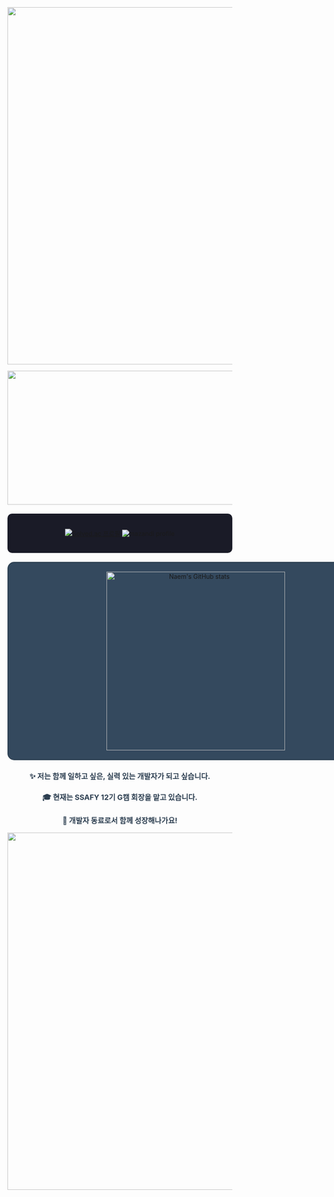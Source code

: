 <p align="center">
  
  <!-- <img src="https://capsule-render.vercel.app/api?type=wave&color=#FFFF00&height=250&section=header&text=🌷%20NAEM%20🌱&fontSize=70" width="800"> -->
  <img src="https://capsule-render.vercel.app/api?type=waving&height=300&color=FFD400&section=header&text=🌷%20NAEM%20🌱&fontSize=70" width="800">
</p>

<p align="center">
<a href="https://github.com/devxb/gitanimals">
<img
  src="https://render.gitanimals.org/farms/naemhui"
  width="600"
  height="300"
/>
</a>
</p>

<div align="center" style="background-color: #1a1b27; padding: 20px; border-radius: 10px; margin: 20px 0;">
  
  [![Solved.ac 프로필](http://mazassumnida.wtf/api/v2/generate_badge?boj=naem)](https://solved.ac/profile/naem)
  ![mazandi profile](http://mazandi.herokuapp.com/api?handle=naem&theme=warm)
</div>


<div align="center">
  <div style="border: 2px solid #2C3E50; border-radius: 15px; padding: 20px; background-color: #34495E; width: 800px; margin: 0 auto;">
    <img src="https://github-readme-stats.vercel.app/api?username=naemhui&show_icons=true&theme=cobalt" alt="Naem's GitHub stats" width="400">
  </div>
</div>


<div align="center">
  <h3 style="color: #2C3E50;">✨ 저는 함께 일하고 싶은, 실력 있는 개발자가 되고 싶습니다.</h3>
  <h3 style="color: #2C3E50;">🎓 현재는 SSAFY 12기 G캠 회장을 맡고 있습니다.</h3>
  <h3 style="color: #2C3E50;">🌱 개발자 동료로서 함께 성장해나가요!</h3>
</div>


<!--
<p align="center">
  <img src="image.png" width="800">
</p>
-->

<p align="center">
  <img src="https://capsule-render.vercel.app/api?type=waving&height=300&color=FFD400&section=footer" width="800">
</p>
